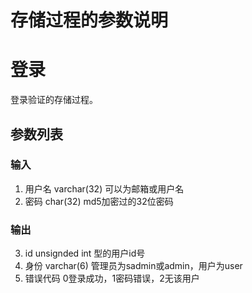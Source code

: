 存储过程的参数说明
==============
# 登录
  登录验证的存储过程。
## 参数列表
### 输入
1. 用户名 varchar(32) 可以为邮箱或用户名
2. 密码 char(32) md5加密过的32位密码
### 输出
3. id unsignded int 型的用户id号
4. 身份 varchar(6) 管理员为sadmin或admin，用户为user
5. 错误代码 0登录成功，1密码错误，2无该用户